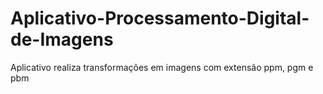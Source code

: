 # Aplicativo-Processamento-Digital-de-Imagens
Aplicativo realiza transformações em imagens com extensão ppm, pgm e pbm
